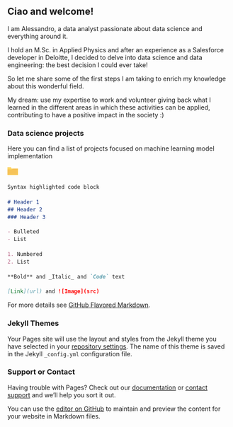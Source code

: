 ## Ciao and welcome! 

I am Alessandro, a data analyst passionate about data science and everything around it.

I hold an M.Sc. in Applied Physics and after an experience as a Salesforce developer in Deloitte, I decided to delve into data science and data engineering: the best decision I could ever take!

So let me share some of the first steps I am taking to enrich my knowledge about this wonderful field.

My dream: use my expertise to work and volunteer giving back what I learned in the different areas in which these activities can be applied, contributing to have a positive impact in the society :)

### Data science projects

Here you can find a list of projects focused on machine learning model implementation

![Image](https://github.com/AleGuarnieri/aleguarnieri.github.io/blob/master/images/folder.png)





```markdown
Syntax highlighted code block

# Header 1
## Header 2
### Header 3

- Bulleted
- List

1. Numbered
2. List

**Bold** and _Italic_ and `Code` text

[Link](url) and ![Image](src)
```

For more details see [GitHub Flavored Markdown](https://guides.github.com/features/mastering-markdown/).

### Jekyll Themes

Your Pages site will use the layout and styles from the Jekyll theme you have selected in your [repository settings](https://github.com/AleGuarnieri/aleguarnieri.github.io/settings). The name of this theme is saved in the Jekyll `_config.yml` configuration file.

### Support or Contact

Having trouble with Pages? Check out our [documentation](https://help.github.com/categories/github-pages-basics/) or [contact support](https://github.com/contact) and we’ll help you sort it out.






You can use the [editor on GitHub](https://github.com/AleGuarnieri/aleguarnieri.github.io/edit/master/index.md) to maintain and preview the content for your website in Markdown files.

















